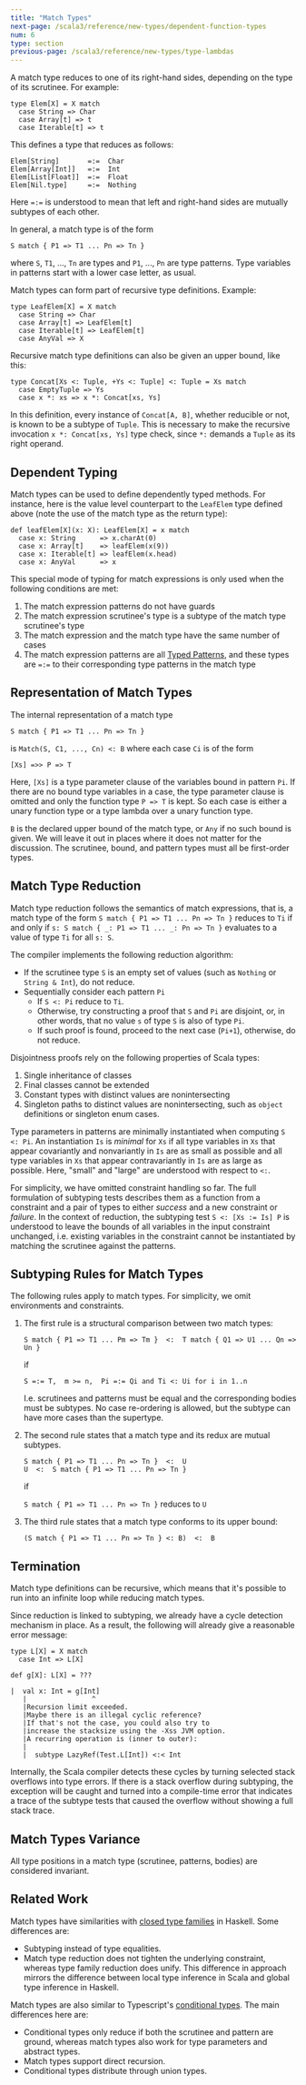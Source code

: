 ```yaml
---
title: "Match Types"
next-page: /scala3/reference/new-types/dependent-function-types
num: 6
type: section
previous-page: /scala3/reference/new-types/type-lambdas
---
```


<!-- THIS FILE HAS BEEN GENERATED BY SCALADOC PREPROCESSOR.
    The whole process of generation the docs can be found under this README: https://github.com/lampepfl/dotty/blob/master/docs/README.md
    The source file can be found here https://github.com/lampepfl/dotty/edit/master/docs/docs/reference/new-types/match-types.md
    NOTE THAT ANY CHANGES TO THIS FILE WILL BE OVERRIDEN BY PREPROCESSOR.
-->

A match type reduces to one of its right-hand sides, depending on the type of
its scrutinee. For example:

<div class="snippet" scala-snippet ><div class="buttons"></div><pre><code class="language-scala"><span id="0" class="" >type Elem[X] = X match
</span><span id="1" class="" >  case String =&gt; Char
</span><span id="2" class="" >  case Array[t] =&gt; t
</span><span id="3" class="" >  case Iterable[t] =&gt; t
</span></code></pre></div>

This defines a type that reduces as follows:

<div class="snippet" scala-snippet ><div class="buttons"></div><pre><code class="language-scala"><span id="0" class="" >Elem[String]       =:=  Char
</span><span id="1" class="" >Elem[Array[Int]]   =:=  Int
</span><span id="2" class="" >Elem[List[Float]]  =:=  Float
</span><span id="3" class="" >Elem[Nil.type]     =:=  Nothing
</span></code></pre></div>

Here `=:=` is understood to mean that left and right-hand sides are mutually
subtypes of each other.

In general, a match type is of the form

<div class="snippet" scala-snippet ><div class="buttons"></div><pre><code class="language-scala"><span id="0" class="" >S match { P1 =&gt; T1 ... Pn =&gt; Tn }
</span></code></pre></div>

where `S`, `T1`, ..., `Tn` are types and `P1`, ..., `Pn` are type patterns. Type
variables in patterns start with a lower case letter, as usual.

Match types can form part of recursive type definitions. Example:

<div class="snippet" scala-snippet ><div class="buttons"></div><pre><code class="language-scala"><span id="0" class="" >type LeafElem[X] = X match
</span><span id="1" class="" >  case String =&gt; Char
</span><span id="2" class="" >  case Array[t] =&gt; LeafElem[t]
</span><span id="3" class="" >  case Iterable[t] =&gt; LeafElem[t]
</span><span id="4" class="" >  case AnyVal =&gt; X
</span></code></pre></div>

Recursive match type definitions can also be given an upper bound, like this:

<div class="snippet" scala-snippet ><div class="buttons"></div><pre><code class="language-scala"><span id="0" class="" >type Concat[Xs &lt;: Tuple, +Ys &lt;: Tuple] &lt;: Tuple = Xs match
</span><span id="1" class="" >  case EmptyTuple =&gt; Ys
</span><span id="2" class="" >  case x *: xs =&gt; x *: Concat[xs, Ys]
</span></code></pre></div>

In this definition, every instance of `Concat[A, B]`, whether reducible or not,
is known to be a subtype of `Tuple`. This is necessary to make the recursive
invocation `x *: Concat[xs, Ys]` type check, since `*:` demands a `Tuple` as its
right operand.

## Dependent Typing

Match types can be used to define dependently typed methods. For instance, here
is the value level counterpart to the `LeafElem` type defined above (note the
use of the match type as the return type):

<div class="snippet" scala-snippet ><div class="buttons"></div><pre><code class="language-scala"><span id="0" class="" >def leafElem[X](x: X): LeafElem[X] = x match
</span><span id="1" class="" >  case x: String      =&gt; x.charAt(0)
</span><span id="2" class="" >  case x: Array[t]    =&gt; leafElem(x(9))
</span><span id="3" class="" >  case x: Iterable[t] =&gt; leafElem(x.head)
</span><span id="4" class="" >  case x: AnyVal      =&gt; x
</span></code></pre></div>

This special mode of typing for match expressions is only used when the
following conditions are met:

1. The match expression patterns do not have guards
2. The match expression scrutinee's type is a subtype of the match type
   scrutinee's type
3. The match expression and the match type have the same number of cases
4. The match expression patterns are all [Typed Patterns](https://scala-lang.org/files/archive/spec/2.13/08-pattern-matching.html#typed-patterns),
   and these types are `=:=` to their corresponding type patterns in the match
   type

## Representation of Match Types

The internal representation of a match type

```
S match { P1 => T1 ... Pn => Tn }
```

is `Match(S, C1, ..., Cn) <: B` where each case `Ci` is of the form

```
[Xs] =>> P => T
```

Here, `[Xs]` is a type parameter clause of the variables bound in pattern `Pi`.
If there are no bound type variables in a case, the type parameter clause is
omitted and only the function type `P => T` is kept. So each case is either a
unary function type or a type lambda over a unary function type.

`B` is the declared upper bound of the match type, or `Any` if no such bound is
given.  We will leave it out in places where it does not matter for the
discussion. The scrutinee, bound, and pattern types must all be first-order
types.

## Match Type Reduction

Match type reduction follows the semantics of match expressions, that is, a
match type of the form `S match { P1 => T1 ... Pn => Tn }` reduces to `Ti` if
and only if `s: S match { _: P1 => T1 ... _: Pn => Tn }` evaluates to a value of
type `Ti` for all `s: S`.

The compiler implements the following reduction algorithm:

- If the scrutinee type `S` is an empty set of values (such as `Nothing` or
  `String & Int`), do not reduce.
- Sequentially consider each pattern `Pi`
  - If `S <: Pi` reduce to `Ti`.
  - Otherwise, try constructing a proof that `S` and `Pi` are disjoint, or, in
    other words, that no value `s` of type `S` is also of type `Pi`.
  - If such proof is found, proceed to the next case (`Pi+1`), otherwise, do
    not reduce.

Disjointness proofs rely on the following properties of Scala types:

1. Single inheritance of classes
2. Final classes cannot be extended
3. Constant types with distinct values are nonintersecting
4. Singleton paths to distinct values are nonintersecting, such as `object` definitions or singleton enum cases.

Type parameters in patterns are minimally instantiated when computing `S <: Pi`.
An instantiation `Is` is _minimal_ for `Xs` if all type variables in `Xs` that
appear covariantly and nonvariantly in `Is` are as small as possible and all
type variables in `Xs` that appear contravariantly in `Is` are as large as
possible.  Here, "small" and "large" are understood with respect to  `<:`.

For simplicity, we have omitted constraint handling so far. The full formulation
of subtyping tests describes them as a function from a constraint and a pair of
types to either _success_ and a new constraint or _failure_. In the context of
reduction, the subtyping test `S <: [Xs := Is] P` is understood to leave the
bounds of all variables in the input constraint unchanged, i.e. existing
variables in the constraint cannot be instantiated by matching the scrutinee
against the patterns.

## Subtyping Rules for Match Types

The following rules apply to match types. For simplicity, we omit environments
and constraints.

1. The first rule is a structural comparison between two match types:

   ```
   S match { P1 => T1 ... Pm => Tm }  <:  T match { Q1 => U1 ... Qn => Un }
   ```

   if

   ```
   S =:= T,  m >= n,  Pi =:= Qi and Ti <: Ui for i in 1..n
   ```

   I.e. scrutinees and patterns must be equal and the corresponding bodies must
   be subtypes. No case re-ordering is allowed, but the subtype can have more
   cases than the supertype.

2. The second rule states that a match type and its redux are mutual subtypes.

   ```
   S match { P1 => T1 ... Pn => Tn }  <:  U
   U  <:  S match { P1 => T1 ... Pn => Tn }
   ```

   if

   `S match { P1 => T1 ... Pn => Tn }` reduces to `U`

3. The third rule states that a match type conforms to its upper bound:

   ```
   (S match { P1 => T1 ... Pn => Tn } <: B)  <:  B
   ```

## Termination

Match type definitions can be recursive, which means that it's possible to run
into an infinite loop while reducing match types.

Since reduction is linked to subtyping, we already have a cycle detection
mechanism in place. As a result, the following will already give a reasonable
error message:

<div class="snippet" scala-snippet ><div class="buttons"></div><pre><code class="language-scala"><span id="0" class="" >type L[X] = X match
</span><span id="1" class="" >  case Int =&gt; L[X]
</span><span id="2" class="" >
</span><span id="3" class="" >def g[X]: L[X] = ???
</span></code></pre></div><div class="snippet" scala-snippet ><div class="buttons"></div><pre><code class="language-scala"><span id="0" class="" >|  val x: Int = g[Int]
</span><span id="1" class="" >   |                ^
</span><span id="2" class="" >   |Recursion limit exceeded.
</span><span id="3" class="" >   |Maybe there is an illegal cyclic reference?
</span><span id="4" class="" >   |If that&apos;s not the case, you could also try to
</span><span id="5" class="" >   |increase the stacksize using the -Xss JVM option.
</span><span id="6" class="" >   |A recurring operation is (inner to outer):
</span><span id="7" class="" >   |
</span><span id="8" class="" >   |  subtype LazyRef(Test.L[Int]) &lt;:&lt; Int
</span></code></pre></div>

Internally, the Scala compiler detects these cycles by turning selected stack overflows into
type errors. If there is a stack overflow during subtyping, the exception will
be caught and turned into a compile-time error that indicates a trace of the
subtype tests that caused the overflow without showing a full stack trace.

## Match Types Variance

All type positions in a match type (scrutinee, patterns, bodies) are considered invariant.

## Related Work

Match types have similarities with
[closed type families](https://wiki.haskell.org/GHC/Type_families) in Haskell.
Some differences are:

- Subtyping instead of type equalities.
- Match type reduction does not tighten the underlying constraint, whereas type
  family reduction does unify. This difference in approach mirrors the
  difference between local type inference in Scala and global type inference in
  Haskell.

Match types are also similar to Typescript's
[conditional types](https://github.com/Microsoft/TypeScript/pull/21316). The
main differences here are:

- Conditional types only reduce if both the scrutinee and pattern are ground,
  whereas match types also work for type parameters and abstract types.
- Match types support direct recursion.
- Conditional types distribute through union types.

